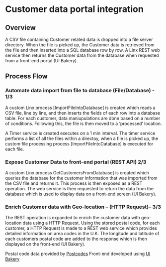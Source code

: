 # Customer data portal integration

## Overview 
A CSV file containing Customer related data is dropped into a file server directory. 
When the file is picked up, the Customer data is retrieved from the file and then inserted into a SQL database row by row. 
A Linx REST web service then returns the Customer data from the database when requested from a front-end portal (UI Bakery).

## Process Flow

### Automate data import from file to database (File/Database) - 1/3
A custom Linx process [ImportFileIntoDatabase] is created which reads a CSV file, line by line, and then inserts the fields of each row into a database table. 
For each customer, data maniupulations are done based on a number of conditions. 
Following this, the file is then moved to a ‘processed’ location. 

A Timer service is created executes on a 1 min interval. 
The timer service performs a list of all the files within a directoy, when a file is picked up, the custom file processing process [ImportFileIntoDatabase]  is executed for each file.

### Expose Customer Data to front-end portal (REST API)  2/3
A custom Linx process GetCustomersFromDatabase] is created which queries the database for the customer information that was imported from the CSV file and returns it. 
This process is then exposed as a REST operation. The web service is then requested to return the data from the database which is used to display data on a front-end screen (UI Bakery).

### Enrich Customer data with Geo-location – (HTTP Request)– 3/3
The REST operation is expanded to enrich the customer data with geo-location data using a HTTP Request. 
Using the stored postal code, for each customer, a HTTP Request is made to a REST web service which provides detailed information on area codes in the U.K. 
The longitude and latitude of each customers postal code are added to the response which is then displayed on the front-end (UI Bakery).


Postal code data provided by [Postcodes](https://postcodes.io/)
Front-end developed using [UI Bakery](https://uibakery.io/)
